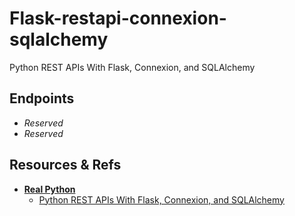 # Flask-restapi-connexion-sqlalchemy
Python REST APIs With Flask, Connexion, and SQLAlchemy

## Endpoints
- *Reserved*
- *Reserved*

## Resources & Refs
- **[Real Python](https://realpython.com/)**
  - [Python REST APIs With Flask, Connexion, and SQLAlchemy
](https://realpython.com/flask-connexion-rest-api/)